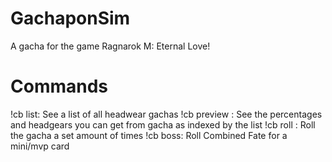 # GachaponSim
A gacha for the game Ragnarok M: Eternal Love!

# Commands
!cb list: See a list of all headwear gachas
!cb preview <index>: See the percentages and headgears you can get from gacha as indexed by the list
!cb roll <index> <amount>: Roll the gacha a set amount of times
!cb boss: Roll Combined Fate for a mini/mvp card
